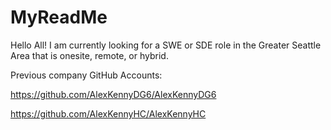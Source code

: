 # MyReadMe

Hello All! I am currently looking for a SWE or SDE role in the Greater Seattle Area that is onesite, remote, or hybrid.

Previous company GitHub Accounts:

https://github.com/AlexKennyDG6/AlexKennyDG6

https://github.com/AlexKennyHC/AlexKennyHC
